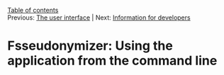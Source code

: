 [Table of contents](_tableOfContents.md)  
Previous: [The user interface](userInterface.md) | Next: [Information for developers](developers.md)

# Fsseudonymizer: Using the application from the command line